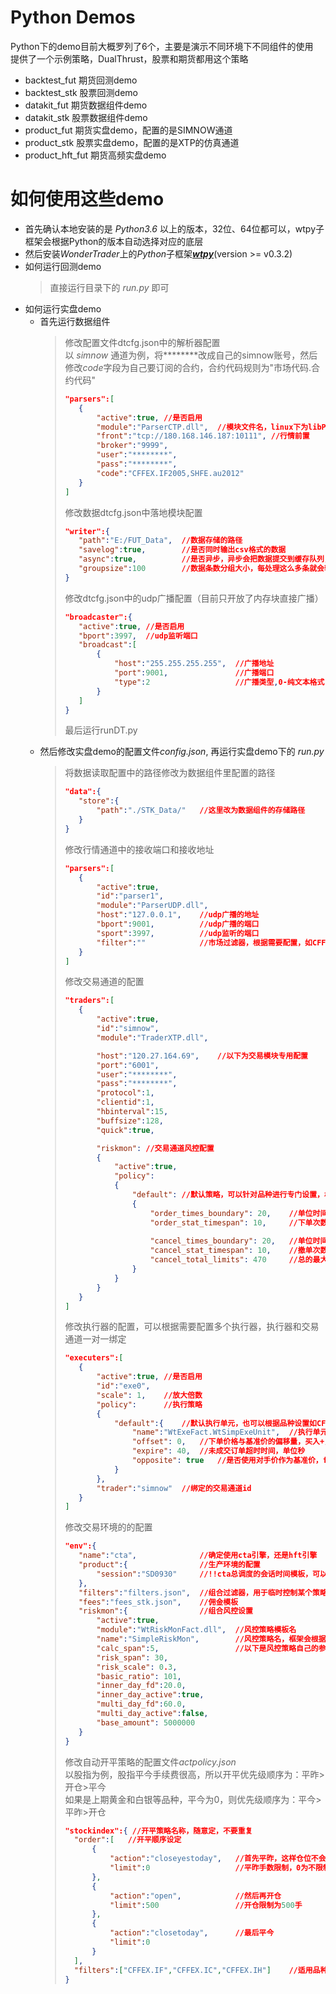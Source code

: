 # Python Demos

Python下的demo目前大概罗列了6个，主要是演示不同环境下不同组件的使用<br>
提供了一个示例策略，DualThrust，股票和期货都用这个策略
+ backtest_fut  期货回测demo
+ backtest_stk  股票回测demo
+ datakit_fut   期货数据组件demo
+ datakit_stk   股票数据组件demo
+ product_fut   期货实盘demo，配置的是SIMNOW通道
+ product_stk   股票实盘demo，配置的是XTP的仿真通道
+ product_hft_fut 期货高频实盘demo

# 如何使用这些demo
+ 首先确认本地安装的是 *Python3.6* 以上的版本，32位、64位都可以，wtpy子框架会根据Python的版本自动选择对应的底层
+ 然后安装*WonderTrader*上的*Python*子框架[***wtpy***](https://pypi.org/project/wtpy/)(version >= v0.3.2)
+ 如何运行回测demo
    > 直接运行目录下的 *run.py* 即可
+ 如何运行实盘demo
    - 首先运行数据组件
        > 修改配置文件dtcfg.json中的解析器配置<br>
        以 *simnow* 通道为例，将********改成自己的simnow账号，然后修改*code*字段为自己要订阅的合约，合约代码规则为"市场代码.合约代码"
        >```json
        >"parsers":[
        >    {
        >        "active":true, //是否启用
        >        "module":"ParserCTP.dll",  //模块文件名，linux下为libParserCTP.so
        >        "front":"tcp://180.168.146.187:10111", //行情前置
        >        "broker":"9999", 
        >        "user":"********",
        >        "pass":"********",
        >        "code":"CFFEX.IF2005,SHFE.au2012"
        >    }
        >]
        >```
        > 修改数据dtcfg.json中落地模块配置
        >```json
        >"writer":{
        >    "path":"E:/FUT_Data",  //数据存储的路径
        >    "savelog":true,        //是否同时输出csv格式的数据
        >    "async":true,          //是否异步，异步会把数据提交到缓存队列，然后由独立线程进行处理
        >    "groupsize":100        //数据条数分组大小，每处理这么多条就会输出一条日志
        >}
        >```
        > 修改dtcfg.json中的udp广播配置（目前只开放了内存块直接广播）
        >```json
        >"broadcaster":{
        >    "active":true, //是否启用
        >    "bport":3997,  //udp监听端口
        >    "broadcast":[
        >        {
        >            "host":"255.255.255.255",  //广播地址
        >            "port":9001,               //广播端口
        >            "type":2                   //广播类型,0-纯文本格式,1-json格式,2-内存块直接广播
        >        }
        >    ]
        >}
        >```
        > 最后运行runDT.py
    - 然后修改实盘demo的配置文件*config.json*, 再运行实盘demo下的 *run.py*
        > 将数据读取配置中的路径修改为数据组件里配置的路径
        >```json
        >"data":{
        >    "store":{
        >        "path":"./STK_Data/"   //这里改为数据组件的存储路径
        >    }
        >}
        >```
        > 修改行情通道中的接收端口和接收地址
        >```json
        >"parsers":[
        >    {
        >        "active":true,
        >        "id":"parser1",
        >        "module":"ParserUDP.dll",
        >        "host":"127.0.0.1",    //udp广播的地址
        >        "bport":9001,          //udp广播的端口
        >        "sport":3997,          //udp监听的端口
        >        "filter":""            //市场过滤器，根据需要配置，如CFFEX,SHFE，可针对不同的市场配置不同的行情通道
        >    }
        >]
        >```
        > 修改交易通道的配置
        >```json
        >"traders":[
        >    {
        >        "active":true,
        >        "id":"simnow",
        >        "module":"TraderXTP.dll",
        >
        >        "host":"120.27.164.69",    //以下为交易模块专用配置
        >        "port":"6001",
        >        "user":"********",
        >        "pass":"********",
        >        "protocol":1,
        >        "clientid":1,
        >        "hbinterval":15,
        >        "buffsize":128,
        >        "quick":true,
        >
        >        "riskmon": //交易通道风控配置
        >        {
        >            "active":true,
        >            "policy":
        >            {
        >                "default": //默认策略，可以针对品种进行专门设置，格式如CFFEX.IF
        >                {
        >                    "order_times_boundary": 20,    //单位时间最高下单次数，如10s内下单20次
        >                    "order_stat_timespan": 10,     //下单次数统计时间，单位秒
        >                    
        >                    "cancel_times_boundary": 20,   //单位时间最高撤单次数，如10s内撤单20次
        >                    "cancel_stat_timespan": 10,    //撤单次数统计时间
        >                    "cancel_total_limits": 470     //总的最大撤单次数
        >                }
        >            }
        >        }
        >    }
        >]
        >```
        > 修改执行器的配置，可以根据需要配置多个执行器，执行器和交易通道一对一绑定
        >```json
        >"executers":[
        >    {
        >        "active":true, //是否启用
        >        "id":"exe0",
        >        "scale": 1,    //放大倍数 
        >        "policy":      //执行策略
        >        {
        >            "default":{    //默认执行单元，也可以根据品种设置如CFFEX.IF
        >                "name":"WtExeFact.WtSimpExeUnit",  //执行单元名（工厂名.执行单元名）
        >                "offset": 0,   //下单价格与基准价的偏移量，买入+，卖出-
        >                "expire": 40,  //未成交订单超时时间，单位秒
        >                "opposite": true   //是否使用对手价作为基准价，false时为最新价
        >            }
        >        },
        >        "trader":"simnow"  //绑定的交易通道id
        >    }
        >]
        >```
        > 修改交易环境的的配置
        >```json
        >"env":{
        >    "name":"cta",              //确定使用cta引擎，还是hft引擎
        >    "product":{                //生产环境的配置
        >        "session":"SD0930"     //!!cta总调度的会话时间模板，可以在sessions.json里找到
        >    },
        >    "filters":"filters.json",  //组合过滤器，用于临时控制某个策略或品种的信号
        >    "fees":"fees_stk.json",    //佣金模板
        >    "riskmon":{                //组合风控设置
        >        "active":true,
        >        "module":"WtRiskMonFact.dll",  //风控策略模板名
        >        "name":"SimpleRiskMon",        //风控策略名，框架会根据这个策略名创建风控策略实例
        >        "calc_span":5,                 //以下是风控策略自己的参数
        >        "risk_span": 30,
        >        "risk_scale": 0.3,
        >        "basic_ratio": 101,
        >        "inner_day_fd":20.0,
        >        "inner_day_active":true,
        >        "multi_day_fd":60.0,
        >        "multi_day_active":false,
        >        "base_amount": 5000000
        >    }
        >}
        >```
        > 修改自动开平策略的配置文件*actpolicy.json*<br>
        >以股指为例，股指平今手续费很高，所以开平优先级顺序为：平昨>开仓>平今<br>
        >如果是上期黄金和白银等品种，平今为0，则优先级顺序为：平今>平昨>开仓
        >```json
        >"stockindex":{ //开平策略名称，随意定，不要重复
		>	"order":[   //开平顺序设定
		>		{
		>			"action":"closeyestoday",   //首先平昨，这样仓位不会一直增加，减少保证金占用
		>			"limit":0                   //平昨手数限制，0为不限制
		>		},
		>		{
		>			"action":"open",            //然后再开仓
		>			"limit":500                 //开仓限制为500手
		>		},
		>		{
		>			"action":"closetoday",      //最后平今
		>			"limit":0
		>		}
		>	],
		>	"filters":["CFFEX.IF","CFFEX.IC","CFFEX.IH"]    //适用品种为IF、IC、IH
		>}
        >```
